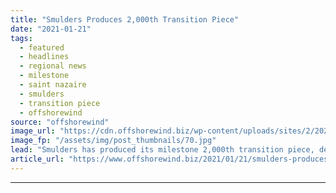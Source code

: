 ```yaml
---
title: "Smulders Produces 2,000th Transition Piece"
date: "2021-01-21"
tags: 
  - featured
  - headlines
  - regional news
  - milestone
  - saint nazaire
  - smulders
  - transition piece
  - offshorewind
source: "offshorewind"
image_url: "https://cdn.offshorewind.biz/wp-content/uploads/sites/2/2021/01/21150009/Smulders-Produces-Milestone-Transition-Piece-for-Saint-Nazaire.jpg"
image_fp: "/assets/img/post_thumbnails/70.jpg"
lead: "Smulders has produced its milestone 2,000th transition piece, destined for the Saint-Nazaire offshore wind"
article_url: "https://www.offshorewind.biz/2021/01/21/smulders-produces-2000th-transition-piece/"
---
```


---

